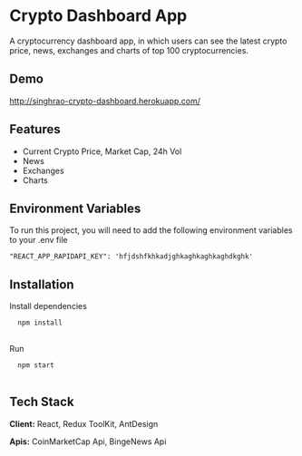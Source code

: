 
# Crypto Dashboard App

A cryptocurrency dashboard app, in which users can see the latest crypto price, news, exchanges and charts of top 100 cryptocurrencies.



## Demo

http://singhrao-crypto-dashboard.herokuapp.com/



## Features

- Current Crypto Price, Market Cap, 24h Vol
- News
- Exchanges
- Charts


## Environment Variables

To run this project, you will need to add the following environment variables to your .env file

`"REACT_APP_RAPIDAPI_KEY": 'hfjdshfkhkadjghkaghkaghkaghdkghk'`


## Installation

Install dependencies

```bash
  npm install 
  
```
    

Run

```bash
  npm start
  
```
## Tech Stack

**Client:** React, Redux ToolKit, AntDesign

**Apis:** CoinMarketCap Api, BingeNews Api 



